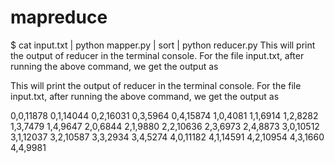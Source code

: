 # mapreduce
$ cat input.txt | python mapper.py | sort | python reducer.py
This will print the output of reducer in the terminal console. For the file input.txt, after running the above command, we get the output as

This will print the output of reducer in the terminal console. For the file input.txt, after running the above command, we get the output as

0,0,11878
0,1,14044
0,2,16031
0,3,5964
0,4,15874
1,0,4081
1,1,6914
1,2,8282
1,3,7479
1,4,9647
2,0,6844
2,1,9880
2,2,10636
2,3,6973
2,4,8873
3,0,10512
3,1,12037
3,2,10587
3,3,2934
3,4,5274
4,0,11182
4,1,14591
4,2,10954
4,3,1660
4,4,9981
